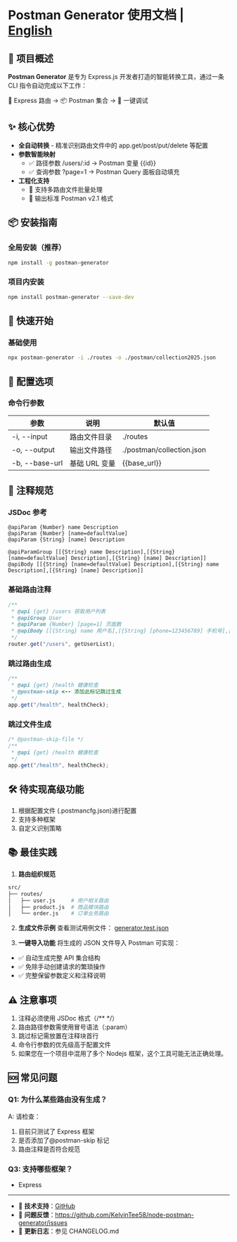 # Postman Generator 使用文档 | [English](README.md)

## 🧠 项目概述

**Postman Generator** 是专为 Express.js 开发者打造的智能转换工具，通过一条 CLI 指令自动完成以下工作：

🔄 Express 路由 → 📦 Postman 集合 → 🚀 一键调试

## ✨ 核心优势

- **全自动转换** - 精准识别路由文件中的 app.get/post/put/delete 等配置
- **参数智能映射**
  - ✅ 路径参数 /users/:id → Postman 变量 {{id}}
  - ✅ 查询参数 ?page=1 → Postman Query 面板自动填充
- **工程化支持**
  - 🧩 支持多路由文件批量处理
  - 📁 输出标准 Postman v2.1 格式

## 📦 安装指南

### 全局安装（推荐）

```bash
npm install -g postman-generator
```

### 项目内安装

```bash
npm install postman-generator --save-dev
```

## 🚀 快速开始

### 基础使用

```bash
npx postman-generator -i ./routes -o ./postman/collection2025.json
```

## 🔧 配置选项

### 命令行参数

| 参数                 | 说明          | 默认值                    |
| -------------------- | ------------- | ------------------------- |
| -i, --input <path>   | 路由文件目录  | ./routes                  |
| -o, --output <path>  | 输出文件路径  | ./postman/collection.json |
| -b, --base-url <url> | 基础 URL 变量 | {{base_url}}              |

## 📝 注释规范

### JSDoc 参考

```
@apiParam {Number} name Description
@apiParam {Number} [name=defaultValue]
@apiParam {String} [name] Description

@apiParamGroup [[{String} name Description],[{String} [name=defaultValue] Description],[{String} [name] Description]]
@apiBody [[{String} [name=defaultValue] Description],[{String} name Description],[{String} [name] Description]]
```

### 基础路由注释

```javascript
/**
 * @api {get} /users 获取用户列表
 * @apiGroup User
 * @apiParam {Number} [page=1] 页面数
 * @apiBody [[{String} name 用户名],[{String} [phone=123456789] 手机号],[{String} [gender] 性别类型]]
 */
router.get("/users", getUserList);
```

### 跳过路由生成

```javascript
/**
 * @api {get} /health 健康检查
 * @postman-skip <-- 添加此标记跳过生成
 */
app.get("/health", healthCheck);
```

### 跳过文件生成

```javascript
/* @postman-skip-file */
/**
 * @api {get} /health 健康检查
 */
app.get("/health", healthCheck);
```

## 🛠 待实现高级功能

1. 根据配置文件 (.postmancfg.json)进行配置
2. 支持多种框架
3. 自定义识别策略

## 📚 最佳实践

1. **路由组织规范**

```bash
src/
├── routes/
│   ├── user.js     # 用户相关路由
│   ├── product.js  # 商品模块路由
│   └── order.js    # 订单业务路由
```

2. **生成文件示例**
   查看测试用例文件：
   [generator.test.json](https://github.com/KelvinTee58/node-postman-generator/blob/main/test/generator.test.json)

3. **一键导入功能**
   将生成的 JSON 文件导入 Postman 可实现：

- ✅ 自动生成完整 API 集合结构
- ✅ 免除手动创建请求的繁琐操作
- ✅ 完整保留参数定义和注释说明

## ⚠️ 注意事项

1. 注释必须使用 JSDoc 格式（/\*\* \*/）
2. 路由路径参数需使用冒号语法（:param）
3. 跳过标记需放置在注释块首行
4. 命令行参数的优先级高于配置文件
5. 如果您在一个项目中混用了多个 Nodejs 框架，这个工具可能无法正确处理。

## 🆘 常见问题

### Q1: 为什么某些路由没有生成？

A: 请检查：

1. 目前只测试了 Express 框架
2. 是否添加了@postman-skip 标记
3. 路由注释是否符合规范

### Q3: 支持哪些框架？

- Express

---

- 📧 **技术支持**：[GitHub](https://github.com/KelvinTee58/node-postman-generator)
- 🐛 **问题反馈**：https://github.com/KelvinTee58/node-postman-generator/issues
- 📜 **更新日志**：参见 CHANGELOG.md
